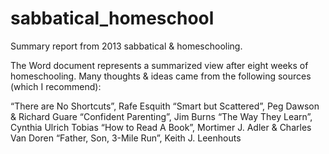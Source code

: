 # sabbatical_homeschool
Summary report from 2013 sabbatical &amp; homeschooling.

The Word document represents a summarized view after eight weeks of homeschooling.  Many thoughts & ideas came from the following sources (which I recommend):

“There are No Shortcuts”, Rafe Esquith
“Smart but Scattered”, Peg Dawson & Richard Guare
“Confident Parenting”, Jim Burns
“The Way They Learn”, Cynthia Ulrich Tobias
“How to Read A Book”, Mortimer J. Adler & Charles Van Doren
“Father, Son, 3-Mile Run”, Keith J. Leenhouts
